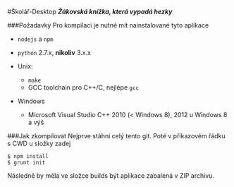 #Školář-Desktop
**_Žákovská knížka, která vypadá hezky_**

###Požadavky
Pro kompilaci je nutné mít nainstalované tyto aplikace

* `nodejs` a `npm`
* `python` 2.7.x, **nikoliv** 3.x.x

* Unix:
    * `make` 
    * GCC toolchain pro C++/C, nejlépe `gcc`
* Windows
    * Microsoft Visual Studio C++ 2010 (< Windows 8), 2012 u Windows 8 a výš
    
###Jak zkompilovat
Nejprve stáhni celý tento git. Poté v příkazovém řádku s CWD u složky zadej  
```
$ npm install
$ grunt init
```
Následně by měla ve složce builds být aplikace zabalená v ZIP archivu.